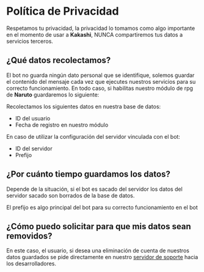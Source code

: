 # Política de Privacidad

Respetamos tu privacidad, la privacidad lo tomamos como algo importante en el momento de usar a **Kakashi**, NUNCA compartiremos tus datos a servicios terceros.


## ¿Qué datos recolectamos?

El bot no guarda ningún dato personal que se identifique, solemos guardar el contenido del mensaje cada vez que ejecutes nuestros servicios para su correcto funcionamiento.
En todo caso, si habilitas nuestro módulo de rpg de **Naruto** guardaremos lo siguiente:

Recolectamos los siguientes datos en nuestra base de datos:

* ID del usuario
* Fecha de registro en nuestro módulo

En caso de utilizar la configuración del servidor vinculada con el bot:
* ID del servidor
* Prefijo

## ¿Por cuánto tiempo guardamos los datos?
Depende de la situación, si el bot es sacado del servidor los datos del servidor sacado son borrados de la base de datos. 

El prefijo es algo principal del bot para su correcto funcionamiento en el bot

## ¿Cómo puedo solicitar para que mis datos sean removidos?

En este caso, el usuario, si desea una eliminación de cuenta de nuestros datos guardados se pide directamente en nuestro [servidor de soporte](https://discord.com/invite/kvnGMFg) hacia los desarrolladores.


